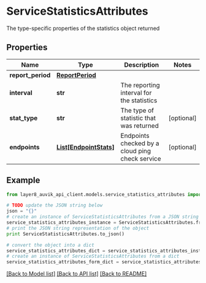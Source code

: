 # ServiceStatisticsAttributes

The type-specific properties of the statistics object returned

## Properties
Name | Type | Description | Notes
------------ | ------------- | ------------- | -------------
**report_period** | [**ReportPeriod**](ReportPeriod.md) |  | 
**interval** | **str** | The reporting interval for the statistics | 
**stat_type** | **str** | The type of statistic that was returned | [optional] 
**endpoints** | [**List[EndpointStats]**](EndpointStats.md) | Endpoints checked by a cloud ping check service | [optional] 

## Example

```python
from layer8_auvik_api_client.models.service_statistics_attributes import ServiceStatisticsAttributes

# TODO update the JSON string below
json = "{}"
# create an instance of ServiceStatisticsAttributes from a JSON string
service_statistics_attributes_instance = ServiceStatisticsAttributes.from_json(json)
# print the JSON string representation of the object
print ServiceStatisticsAttributes.to_json()

# convert the object into a dict
service_statistics_attributes_dict = service_statistics_attributes_instance.to_dict()
# create an instance of ServiceStatisticsAttributes from a dict
service_statistics_attributes_form_dict = service_statistics_attributes.from_dict(service_statistics_attributes_dict)
```
[[Back to Model list]](../README.md#documentation-for-models) [[Back to API list]](../README.md#documentation-for-api-endpoints) [[Back to README]](../README.md)


